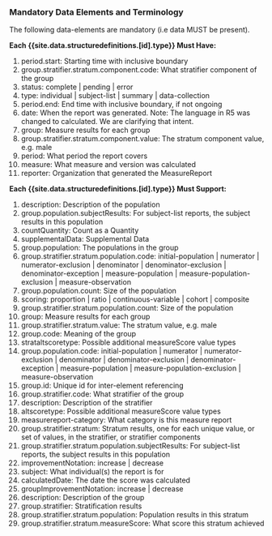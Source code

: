 <!--Begin Generated Intro Tag (DO NOT REMOVE)-->
### Mandatory Data Elements and Terminology
The following data-elements are mandatory (i.e data MUST be present).

**Each {{site.data.structuredefinitions.[id].type}} Must Have:**
1. period.start: Starting time with inclusive boundary
2. group.stratifier.stratum.component.code: What stratifier component of the group
3. status: complete \| pending \| error
4. type: individual \| subject-list \| summary \| data-collection
5. period.end: End time with inclusive boundary, if not ongoing
6. date: When the report was generated. Note: The language in R5 was changed to calculated.  We are clarifying that intent.
7. group: Measure results for each group
8. group.stratifier.stratum.component.value: The stratum component value, e.g. male
9. period: What period the report covers
10. measure: What measure and version was calculated
11. reporter: Organization that generated the MeasureReport

**Each {{site.data.structuredefinitions.[id].type}} Must Support:**
1. description: Description of the population
2. group.population.subjectResults: For subject-list reports, the subject results in this population
3. countQuantity: Count as a Quantity
4. supplementalData: Supplemental Data
5. group.population: The populations in the group
6. group.stratifier.stratum.population.code: initial-population \| numerator \| numerator-exclusion \| denominator \| denominator-exclusion \| denominator-exception \| measure-population \| measure-population-exclusion \| measure-observation
7. group.population.count: Size of the population
8. scoring: proportion \| ratio \| continuous-variable \| cohort \| composite
9. group.stratifier.stratum.population.count: Size of the population
11. group: Measure results for each group
12. group.stratifier.stratum.value: The stratum value, e.g. male
13. group.code: Meaning of the group
14. strataltscoretype: Possible additional measureScore value types
15. group.population.code: initial-population \| numerator \| numerator-exclusion \| denominator \| denominator-exclusion \| denominator-exception \| measure-population \| measure-population-exclusion \| measure-observation
16. group.id: Unique id for inter-element referencing
17. group.stratifier.code: What stratifier of the group
18. description: Description of the stratifier
19. altscoretype: Possible additional measureScore value types
20. measurereport-category: What category is this measure report
21. group.stratifier.stratum: Stratum results, one for each unique value, or set of values, in the stratifier, or stratifier components
22. group.stratifier.stratum.population.subjectResults: For subject-list reports, the subject results in this population
23. improvementNotation: increase \| decrease
24. subject: What individual(s) the report is for
25. calculatedDate: The date the score was calculated
26. groupImprovementNotation: increase \| decrease
27. description: Description of the group
28. group.stratifier: Stratification results
29. group.stratifier.stratum.population: Population results in this stratum
30. group.stratifier.stratum.measureScore: What score this stratum achieved

<!--End Generated Intro (DO NOT REMOVE)-->
